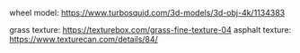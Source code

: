 wheel model: https://www.turbosquid.com/3d-models/3d-obj-4k/1134383

grass texture: https://texturebox.com/grass-fine-texture-04
asphalt texture: https://www.texturecan.com/details/84/
